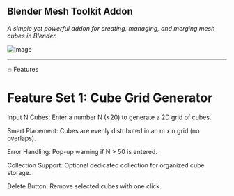## Blender Mesh Toolkit Addon

_A simple yet powerful addon for creating, managing, and merging mesh cubes in Blender._

![image](https://github.com/user-attachments/assets/e7e27a77-de65-494e-8a8c-2aaff95bbe8d)

---
🔥 Features
# Feature Set 1: Cube Grid Generator
Input N Cubes: Enter a number N (<20) to generate a 2D grid of cubes.

Smart Placement: Cubes are evenly distributed in an m x n grid (no overlaps).

Error Handling: Pop-up warning if N > 50 is entered.

Collection Support: Optional dedicated collection for organized cube storage.

Delete Button: Remove selected cubes with one click.
